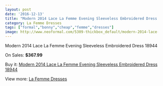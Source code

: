 ```yaml
---
layout: post
date: '2016-12-13'
title: "Modern 2014 Lace La Femme Evening Sleeveless Embroidered Dress 18944"
category: La Femme Dresses
tags: ["formal","bonny","cheap","femme","dresses"]
image: http://www.neoformal.com/5309-thickbox_default/modern-2014-lace-la-femme-evening-sleeveless-embroidered-dress-18944.jpg
---
```

Modern 2014 Lace La Femme Evening Sleeveless Embroidered Dress 18944

On Sales: **$367.99**
<a href="https://www.neoformal.com/en/la-femme-dresses/1947-modern-2014-lace-la-femme-evening-sleeveless-embroidered-dress-18944.html"><amp-img layout="responsive" width="600" height="600" src="//www.neoformal.com/5309-thickbox_default/modern-2014-lace-la-femme-evening-sleeveless-embroidered-dress-18944.jpg" alt="Modern 2014 Lace La Femme Evening Sleeveless Embroidered Dress 18944 0" /></a>
<a href="https://www.neoformal.com/en/la-femme-dresses/1947-modern-2014-lace-la-femme-evening-sleeveless-embroidered-dress-18944.html"><amp-img layout="responsive" width="600" height="600" src="//www.neoformal.com/5310-thickbox_default/modern-2014-lace-la-femme-evening-sleeveless-embroidered-dress-18944.jpg" alt="Modern 2014 Lace La Femme Evening Sleeveless Embroidered Dress 18944 1" /></a>

Buy it: [Modern 2014 Lace La Femme Evening Sleeveless Embroidered Dress 18944](https://www.neoformal.com/en/la-femme-dresses/1947-modern-2014-lace-la-femme-evening-sleeveless-embroidered-dress-18944.html "Modern 2014 Lace La Femme Evening Sleeveless Embroidered Dress 18944")

View more: [La Femme Dresses](https://www.neoformal.com/en/16-la-femme-dresses "La Femme Dresses")